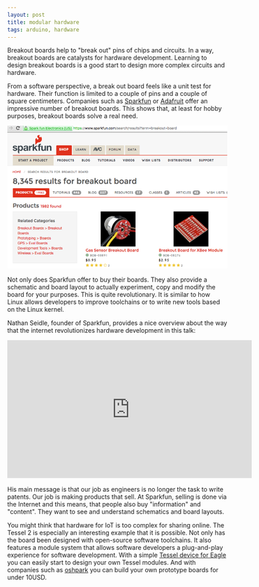 ```yaml
---
layout: post
title: modular hardware
tags: arduino, hardware
---
```

Breakout boards help to "break out" pins of chips and circuits. In a way, breakout boards are catalysts for hardware development. Learning to design breakout boards is a good start to design more complex circuits and hardware.

From a software perspective, a break out board feels like a unit test for hardware. Their function is limited to a couple of pins and a couple of square centimeters. Companies such as [Sparkfun](https://www.sparkfun.com/search/results?term=breakout+board) or [Adafruit](https://www.adafruit.com/product/2471?q=breakout%20board&) offer an impressive number of breakout boards. This shows that, at least for hobby purposes, breakout boards solve a real need.

<img src="/static/images/bb_boards_sparkfun.png" />

Not only does Sparkfun offer to buy their boards. They also provide a schematic and board layout to actually experiment, copy and modify the board for your purposes. This is quite revolutionary. It is similar to how Linux allows developers to improve toolchains or to write new tools based on the Linux kernel.

Nathan Seidle, founder of Sparkfun, provides a nice overview about the way that the internet revolutionizes hardware development in this talk:

<iframe width="560" height="315" src="https://www.youtube.com/embed/xGhj_lLNtd0" frameborder="0" allowfullscreen></iframe>

His main message is that our job as engineers is no longer the task to write patents. Our job is making products that sell. At Sparkfun, selling is done via the Internet and this means, that people also buy "information" and "content". They want to see and understand schematics and board layouts.

You might think that hardware for IoT is too complex for sharing online. The Tessel 2 is especially an interesting example that it is possible. Not only has the board been designed with open-source software toolchains. It also features a module system that allows software developers a plug-and-play experience for software development. With a simple [Tessel device for Eagle](https://github.com/embeddednodejs/tessellib) you can easily start to design your own Tessel modules. And with companies such as [oshpark](https://oshpark.com/) you can build your own prototype boards for under 10USD.


